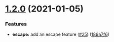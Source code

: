 # [1.2.0](https://github.com/itstheandre/itsthetemplator/compare/v1.1.1...v1.2.0) (2021-01-05)


### Features

* **escape:** add an escape feature ([#25](https://github.com/itstheandre/itsthetemplator/issues/25)) ([189a7f6](https://github.com/itstheandre/itsthetemplator/commit/189a7f63f1e062e5d0d6c8128f9c52363a6ccfad))
